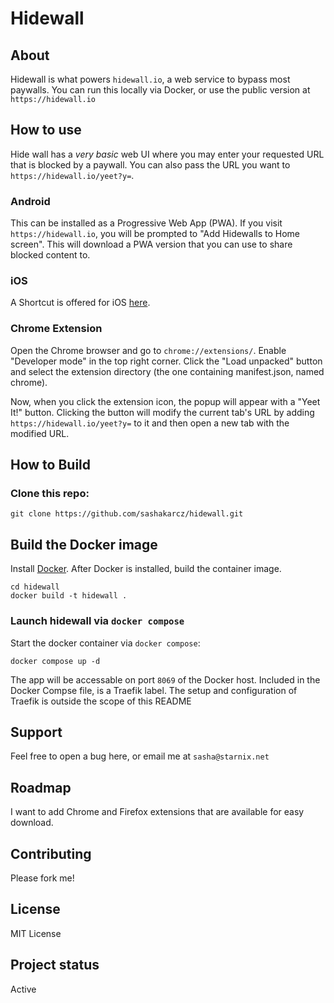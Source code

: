 # Hidewall

## About

Hidewall is what powers `hidewall.io`, a web service to bypass most paywalls. You can run this locally via Docker, or use the public version at `https://hidewall.io`

## How to use

Hide wall has a *very basic* web UI where you may enter your requested URL that is blocked by a paywall. You can also pass the URL you want to `https://hidewall.io/yeet?y=`.

### Android
This can be installed as a Progressive Web App (PWA). If you visit `https://hidewall.io`, you will be prompted to "Add Hidewalls to Home screen". This will download a PWA version that you can use to share blocked content to.

### iOS
A Shortcut is offered for iOS [here](https://www.icloud.com/shortcuts/3d97b3293a944f8fa83ba987a8bd5a92).

### Chrome Extension
Open the Chrome browser and go to `chrome://extensions/`. Enable "Developer mode" in the top right corner. Click the "Load unpacked" button and select the extension directory (the one containing manifest.json, named chrome).

Now, when you click the extension icon, the popup will appear with a "Yeet It!" button. Clicking the button will modify the current tab's URL by adding `https://hidewall.io/yeet?y=` to it and then open a new tab with the modified URL.

## How to Build


### Clone this repo:

```
git clone https://github.com/sashakarcz/hidewall.git
```

## Build the Docker image
Install [Docker](https://docs.docker.com/get-docker/). After Docker is installed, build the container image.


```
cd hidewall
docker build -t hidewall .
```

### Launch hidewall via `docker compose`

Start the docker container via `docker compose`:

```
docker compose up -d
```

The app will be accessable on port `8069` of the Docker host. Included in the Docker Compse file, is a Traefik label. The setup and configuration of Traefik is outside the scope of this README

## Support
Feel free to open a bug here, or email me at `sasha@starnix.net`

## Roadmap
I want to add Chrome and Firefox extensions that are available for easy download.

## Contributing
Please fork me!

## License
MIT License

## Project status
Active
